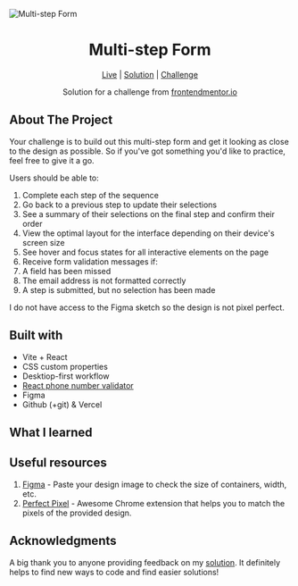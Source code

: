 ![Multi-step Form](https://github.com/catherineisonline/multi-step-form-frontendmentor/blob/main/src/assets/preview.png?raw=true)

<h1 align="center">Multi-step Form</h1>

<div align="center">

[Live](https://multistep-form-frontendmentor.vercel.app/)
| [Solution](https://www.frontendmentor.io/solutions/multi-step-form-g4hNvPeYzM)
| [Challenge](https://www.frontendmentor.io/challenges/multistep-form-YVAnSdqQBJ)

Solution for a challenge from [frontendmentor.io](https://www.frontendmentor.io/)

</div>

## About The Project

Your challenge is to build out this multi-step form and get it looking as close to the design as possible. So if you've got something you'd like to practice, feel free to give it a go.

Users should be able to:

1. Complete each step of the sequence
2. Go back to a previous step to update their selections
3. See a summary of their selections on the final step and confirm their order
4. View the optimal layout for the interface depending on their device's screen size
5. See hover and focus states for all interactive elements on the page
6. Receive form validation messages if:
7. A field has been missed
8. The email address is not formatted correctly
9. A step is submitted, but no selection has been made

I do not have access to the Figma sketch so the design is not pixel perfect.

## Built with

- Vite + React
- CSS custom properties
- Desktiop-first workflow
- [React phone number validator](https://www.npmjs.com/package/react-phone-number-input)
- Figma
- Github (+git) & Vercel

## What I learned

## Useful resources

1. [Figma](https://www.figma.com/) - Paste your design image to check the size of containers, width, etc.
2. [Perfect Pixel](https://chrome.google.com/webstore/detail/perfectpixel-by-welldonec/dkaagdgjmgdmbnecmcefdhjekcoceebi) - Awesome Chrome extension that helps you to match the pixels of the provided design.

## Acknowledgments

A big thank you to anyone providing feedback on my [solution](https://www.frontendmentor.io/solutions/multi-step-form-g4hNvPeYzM). It definitely helps to find new ways to code and find easier solutions!
